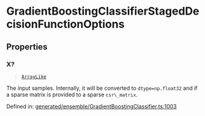 # GradientBoostingClassifierStagedDecisionFunctionOptions

## Properties

### X?

> [`ArrayLike`](../types/ArrayLike.md)

The input samples. Internally, it will be converted to `dtype=np.float32` and if a sparse matrix is provided to a sparse `csr\_matrix`.

Defined in:  [generated/ensemble/GradientBoostingClassifier.ts:1003](https://github.com/transitive-bullshit/scikit-learn-ts/blob/122b3c0/packages/sklearn/src/generated/ensemble/GradientBoostingClassifier.ts#L1003)
